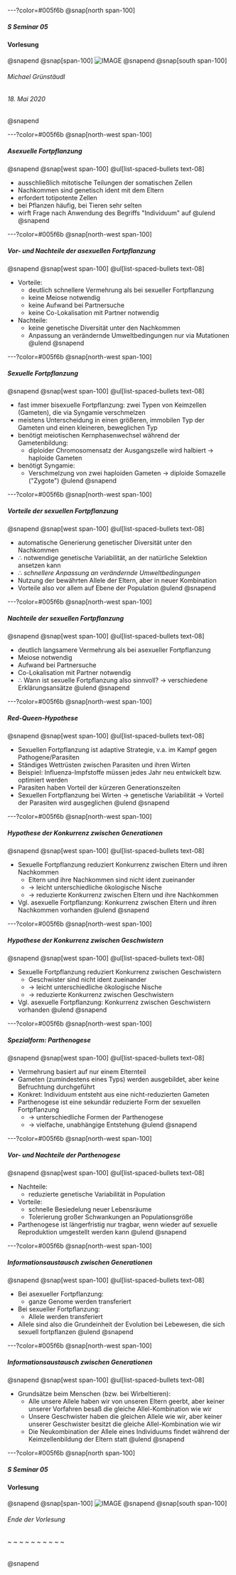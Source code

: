 ---?color=#005f6b
@snap[north span-100]
##### S Seminar 05
#### Vorlesung
@snapend
@snap[span-100]
![IMAGE](assets/img/presentation.png)
@snapend
@snap[south span-100]
###### Michael Grünstäudl
###### 18. Mai 2020
@snapend


---?color=#005f6b
@snap[north-west span-100]
##### Asexuelle Fortpflanzung
@snapend
@snap[west span-100]
@ul[list-spaced-bullets text-08]
- ausschließlich mitotische Teilungen der somatischen Zellen
- Nachkommen sind genetisch ident mit dem Eltern
- erfordert totipotente Zellen
- bei Pflanzen häufig, bei Tieren sehr selten
- wirft Frage nach Anwendung des Begriffs "Individuum" auf
@ulend
@snapend

---?color=#005f6b
@snap[north-west span-100]
##### Vor- und Nachteile der asexuellen Fortpflanzung
@snapend
@snap[west span-100]
@ul[list-spaced-bullets text-08]
- Vorteile:
  - deutlich schnellere Vermehrung als bei sexueller Fortpflanzung
  - keine Meiose notwendig
  - keine Aufwand bei Partnersuche
  - keine Co-Lokalisation mit Partner notwendig
- Nachteile:
  - keine genetische Diversität unter den Nachkommen
  - Anpassung an verändernde Umweltbedingungen nur via Mutationen
@ulend
@snapend

---?color=#005f6b
@snap[north-west span-100]
##### Sexuelle Fortpflanzung
@snapend
@snap[west span-100]
@ul[list-spaced-bullets text-08]
- fast immer bisexuelle Fortpflanzung: zwei Typen von Keimzellen (Gameten), die via Syngamie verschmelzen
- meistens Unterscheidung in einen größeren, immobilen Typ der Gameten und einen kleineren, beweglichen Typ
- benötigt meiotischen Kernphasenwechsel während der Gametenbildung:
  - diploider Chromosomensatz der Ausgangszelle wird halbiert &#8594; haploide Gameten
- benötigt Syngamie:
  - Verschmelzung von zwei haploiden Gameten &#8594; diploide Somazelle ("Zygote")
@ulend
@snapend

---?color=#005f6b
@snap[north-west span-100]
##### Vorteile der sexuellen Fortpflanzung
@snapend
@snap[west span-100]
@ul[list-spaced-bullets text-08]
- automatische Generierung genetischer Diversität unter den Nachkommen
- &#8756; notwendige genetische Variabilität, an der natürliche Selektion ansetzen kann
- &#8756; *schnellere Anpassung an verändernde Umweltbedingungen*
- Nutzung der bewährten Allele der Eltern, aber in neuer Kombination
- Vorteile also vor allem auf Ebene der Population
@ulend
@snapend

---?color=#005f6b
@snap[north-west span-100]
##### Nachteile der sexuellen Fortpflanzung
@snapend
@snap[west span-100]
@ul[list-spaced-bullets text-08]
- deutlich langsamere Vermehrung als bei asexueller Fortpflanzung
- Meiose notwendig
- Aufwand bei Partnersuche
- Co-Lokalisation mit Partner notwendig
- &#8756; Wann ist sexuelle Fortpflanzung also sinnvoll? &#8594; verschiedene Erklärungsansätze
@ulend
@snapend

---?color=#005f6b
@snap[north-west span-100]
##### Red-Queen-Hypothese
@snapend
@snap[west span-100]
@ul[list-spaced-bullets text-08]
- Sexuellen Fortpflanzung ist adaptive Strategie, v.a. im Kampf gegen Pathogene/Parasiten
- Ständiges Wettrüsten zwischen Parasiten und ihren Wirten
- Beispiel: Influenza-Impfstoffe müssen jedes Jahr neu entwickelt bzw. optimiert werden
- Parasiten haben Vorteil der kürzeren Generationszeiten
- Sexuellen Fortpflanzung bei Wirten &#8594; genetische Variabilität &#8594; Vorteil der Parasiten wird ausgeglichen
@ulend
@snapend

---?color=#005f6b
@snap[north-west span-100]
##### Hypothese der Konkurrenz zwischen Generationen
@snapend
@snap[west span-100]
@ul[list-spaced-bullets text-08]
- Sexuelle Fortpflanzung reduziert Konkurrenz zwischen Eltern und ihren Nachkommen
  - Eltern und ihre Nachkommen sind nicht ident zueinander
  - &#8594; leicht unterschiedliche ökologische Nische
  - &#8594; reduzierte Konkurrenz zwischen Eltern und ihre Nachkommen
- Vgl. asexuelle Fortpflanzung: Konkurrenz zwischen Eltern und ihren Nachkommen vorhanden
@ulend
@snapend

---?color=#005f6b
@snap[north-west span-100]
##### Hypothese der Konkurrenz zwischen Geschwistern
@snapend
@snap[west span-100]
@ul[list-spaced-bullets text-08]
- Sexuelle Fortpflanzung reduziert Konkurrenz zwischen Geschwistern
  - Geschwister sind nicht ident zueinander
  - &#8594; leicht unterschiedliche ökologische Nische
  - &#8594; reduzierte Konkurrenz zwischen Geschwistern
- Vgl. asexuelle Fortpflanzung: Konkurrenz zwischen Geschwistern vorhanden
@ulend
@snapend

---?color=#005f6b
@snap[north-west span-100]
##### Spezialform: Parthenogese
@snapend
@snap[west span-100]
@ul[list-spaced-bullets text-08]
- Vermehrung basiert auf nur einem Elternteil
- Gameten (zumindestens eines Typs) werden ausgebildet, aber keine Befruchtung durchgeführt
- Konkret: Individuum entsteht aus eine nicht-reduzierten Gameten
- Parthenogese ist eine sekundär reduzierte Form der sexuellen Fortpflanzung
  - &#8594; unterschiedliche Formen der Parthenogese
  - &#8594; vielfache, unabhängige Entstehung
@ulend
@snapend

---?color=#005f6b
@snap[north-west span-100]
##### Vor- und Nachteile der Parthenogese
@snapend
@snap[west span-100]
@ul[list-spaced-bullets text-08]
- Nachteile:
  - reduzierte genetische Variabilität in Population
- Vorteile:
  - schnelle Besiedelung neuer Lebensräume
  - Tolerierung großer Schwankungen an Populationsgröße
- Parthenogese ist längerfristig nur tragbar, wenn wieder auf sexuelle Reproduktion umgestellt werden kann
@ulend
@snapend

---?color=#005f6b
@snap[north-west span-100]
##### Informationsaustausch zwischen Generationen
@snapend
@snap[west span-100]
@ul[list-spaced-bullets text-08]
- Bei asexueller Fortpflanzung:
  - ganze Genome werden transferiert
- Bei sexueller Fortpflanzung:
  - Allele werden transferiert
- Allele sind also die Grundeinheit der Evolution bei Lebewesen, die sich sexuell fortpflanzen
@ulend
@snapend

---?color=#005f6b
@snap[north-west span-100]
##### Informationsaustausch zwischen Generationen
@snapend
@snap[west span-100]
@ul[list-spaced-bullets text-08]
- Grundsätze beim Menschen (bzw. bei Wirbeltieren):
  - Alle unsere Allele haben wir von unseren Eltern geerbt, aber keiner unserer Vorfahren besaß die gleiche Allel-Kombination wie wir
  - Unsere Geschwister haben die gleichen Allele wie wir, aber keiner unserer Geschwister besitzt die gleiche Allel-Kombination wie wir
  - Die Neukombination der Allele eines Individuums findet während der Keimzellenbildung der Eltern statt
@ulend
@snapend



---?color=#005f6b
@snap[north span-100]
##### S Seminar 05
#### Vorlesung
@snapend
@snap[span-100]
![IMAGE](assets/img/presentation.png)
@snapend
@snap[south span-100]
###### Ende der Vorlesung
###### ~ ~ ~ ~ ~ ~ ~ ~ ~ ~
@snapend
